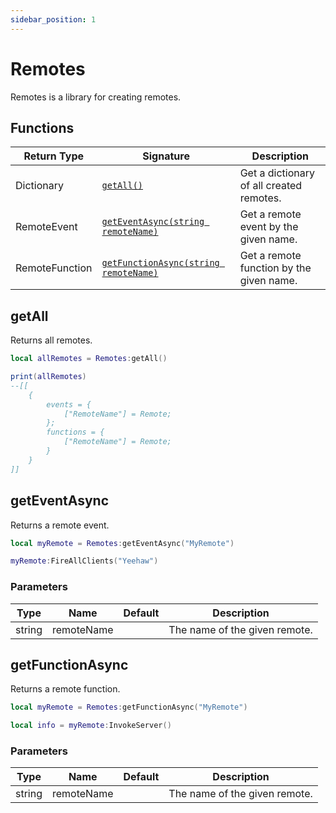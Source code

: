 ```yaml
---
sidebar_position: 1
---
```


# Remotes

Remotes is a library for creating remotes.

## Functions

|Return Type|Signature|Description|
|-|-|-|
|Dictionary|[`getAll()`](#getall)|Get a dictionary of all created remotes.|
|RemoteEvent|[`getEventAsync(string remoteName)`](#geteventasync)|Get a remote event by the given name.|
|RemoteFunction|[`getFunctionAsync(string remoteName)`](#getfunctionasync)|Get a remote function by the given name.|

## getAll

Returns all remotes.

```lua
local allRemotes = Remotes:getAll()

print(allRemotes)
--[[
	{
		events = {
			["RemoteName"] = Remote;
		};
		functions = {
			["RemoteName"] = Remote;
		}
	}
]]
```

## getEventAsync

Returns a remote event.

```lua
local myRemote = Remotes:getEventAsync("MyRemote")

myRemote:FireAllClients("Yeehaw")
```

### Parameters

|Type|Name|Default|Description|
|-|-|-|-|
|string|remoteName||The name of the given remote.|

## getFunctionAsync

Returns a remote function.

```lua
local myRemote = Remotes:getFunctionAsync("MyRemote")

local info = myRemote:InvokeServer()
```

### Parameters

|Type|Name|Default|Description|
|-|-|-|-|
|string|remoteName||The name of the given remote.|
